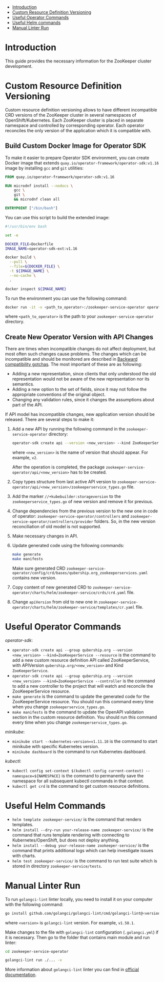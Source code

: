- [Introduction](#introduction)
- [Custom Resource Definition Versioning](#custom-resource-definition-versioning)
- [Useful Operator Commands](#useful-operator-commands)
- [Useful Helm commands](#useful-helm-commands)
- [Manual Linter Run](#manual-linter-run)

# Introduction

This guide provides the necessary information for the ZooKeeper cluster development.

# Custom Resource Definition Versioning

Custom resource definition versioning allows to have different incompatible CRD versions of the ZooKeeper cluster in several
namespaces of OpenShift/Kubernetes. Each ZooKeeper cluster is placed in separate namespace and controlled by corresponding
operator. Each operator reconciles the only version of the application which it is compatible with.

## Build Custom Docker Image for Operator SDK

To make it easier to prepare Operator SDK environment, you can create Docker image that extends
`quay.io/operator-framework/operator-sdk:v1.16` image by installing `gcc` and `git` utilities:

```dockerfile
FROM quay.io/operator-framework/operator-sdk:v1.16

RUN microdnf install --nodocs \
    gcc \
    git \
    && microdnf clean all

ENTRYPOINT ["/bin/bash"]
```

You can use this script to build the extended image:

```sh
#!/usr/bin/env bash

set -e

DOCKER_FILE=Dockerfile
IMAGE_NAME=operator-sdk-ext:v1.16

docker build \
  --pull \
  --file=${DOCKER_FILE} \
  -t ${IMAGE_NAME} \
  --no-cache \
  .

docker inspect ${IMAGE_NAME}
```

To run the environment you can use the following command:

```sh
docker run -it -v <path_to_operator>:/zookeeper-service-operator operator-sdk-ext:v1.16
```

where `<path_to_operator>` is the path to your `zookeeper-service-operator` directory.

## Create New Operator Version with API Changes

There are times when incompatible changes do not affect deployment, but most often such changes cause problems. The changes
which can be incompatible and should be monitored are described in [Backward compatibility gotchas](https://github.com/kubernetes/community/blob/master/contributors/devel/sig-architecture/api_changes.md#backward-compatibility-gotchas).
The most important of these are as following:

* Adding a new representation, since clients that only understood the old representation would not be aware of the new
  representation nor its semantics.
* Adding a new option to the set of fields, since it may not follow the appropriate conventions of the original object.
* Changing any validation rules, since it changes the assumptions about part of the API.

If API model has incompatible changes, new application version should be released. There are several steps to make it:

1. Add a new API by running the following command in the `zookeeper-service-operator` directory:

    ```sh
    operator-sdk create api --version <new_version> --kind ZooKeeperService --resource
    ```

   where `<new_version>` is the name of version that should appear. For example, `v2`.

   After the operation is completed, the package `zookeeper-service-operator/api/<new_version>` has to
   be created.

2. Copy types structure from last active API version to
   `zookeeper-service-operator/api/<new_version>/zookeeperservice_types.go` file.

3. Add the marker `//+kubebuilder:storageversion` to the `zookeeperservice_types.go` of new version and remove it for previous.

4. Change dependencies from the previous version to the new one in code of operator:
   `zookeeper-service-operator/controllers` and `zookeeper-service-operator/controllers/provider` folders.
   So, in the new version reconciliation of old model is not supported.

5. Make necessary changes in API.

6. Update generated code using the following commands:

    ```sh
    make generate
    make manifests
    ```

   Make sure generated CRD `zookeeper-service-operator/config/crd/bases/qubership.org_zookeeperservices.yaml` contains new version.

7. Copy content of new generated CRD to `zookeeper-service-operator/charts/helm/zookeeper-service/crds/crd.yaml` file.

8. Change `apiVersion` from old to new one in `zookeeper-service-operator/charts/helm/zookeeper-service/templates/cr.yaml` file.

# Useful Operator Commands

_operator-sdk_:

* `operator-sdk create api --group qubership.org --version <new_version> --kind=ZooKeeperService --resource`
  is the command to add a new custom resource definition API called ZooKeeperService, with APIVersion
  `qubership.org/<new_version>` and Kind `ZooKeeperService`.
* `operator-sdk create api --group qubership.org --version <new_version> --kind=ZooKeeperService --controller`
  is the command to add a new controller to the project that will watch and reconcile the ZooKeeperService resource.
* `make generate` is the command to update the generated code for the ZooKeeperService resource.
  You should run this command every time when you change `zookeeperservice_types.go`.
* `make manifests` is the command to update the OpenAPI validation section in the custom resource definition.
  You should run this command every time when you change `zookeeperservice_types.go`.

_minikube_:

* `minikube start --kubernetes-version=v1.11.10` is the command to start minikube with specific Kubernetes version.
* `minikube dashboard` is the command to run Kubernetes dashboard.

_kubectl_:

* `kubectl config set-context $(kubectl config current-context) --namespace=${NAMESPACE}` is the command to permanently save
  the namespace for all subsequent kubectl commands in that context.
* `kubectl get crd` is the command to get custom resource definitions.

# Useful Helm Commands

* `helm template zookeeper-service/` is the command that renders templates.
* `helm install --dry-run your-release-name zookeeper-service/` is the command that runs template rendering with connecting
  to Kubernetes/OpenShift, but does not deploy anything.
* `helm install --debug your-release-name zookeeper-service/` is the command that prints additional logs which can help
  investigate issues with charts.
* `helm test zookeeper-service/` is the command to run test suite which is stored in directory `zookeeper-service/tests`.

# Manual Linter Run

To run `golangci-lint` linter locally, you need to install it on your computer with the following command:

```sh
go install github.com/golangci/golangci-lint/cmd/golangci-lint@<version>
```

where `<version>` is `golangci-lint` version. For example, `v1.50.1`.

Make changes to the file with `golangci-lint` configuration (`.golangci.yml`) if it is necessary.
Then go to the folder that contains main module and run linter:

```sh
cd zookeeper-service-operator
```

```sh
golangci-lint run ./... -v
```

More information about `golangci-lint` linter you can find in [official documentation](https://golangci-lint.run/).
